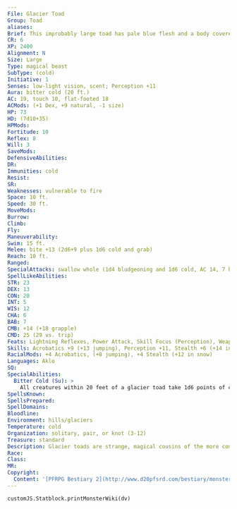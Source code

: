 ```yaml
---
File: Glacier Toad
Group: Toad
aliases: 
Brief: This improbably large toad has pale blue flesh and a body covered with jagged, icy growths.
CR: 6
XP: 2400
Alignment: N
Size: Large
Type: magical beast
SubType: (cold)
Initiative: 1
Senses: low-light vision, scent; Perception +11
Aura: bitter cold (20 ft.)
AC: 19, touch 10, flat-footed 18
ACMods: (+1 Dex, +9 natural, -1 size)
HP: 73
HD: (7d10+35)
HPMods: 
Fortitude: 10
Reflex: 8
Will: 3
SaveMods: 
DefensiveAbilities: 
DR: 
Immunities: cold
Resist: 
SR: 
Weaknesses: vulnerable to fire
Space: 10 ft.
Speed: 30 ft.
MoveMods: 
Burrow: 
Climb: 
Fly: 
Maneuverability: 
Swim: 15 ft.
Melee: bite +13 (2d6+9 plus 1d6 cold and grab)
Reach: 10 ft.
Ranged: 
SpecialAttacks: swallow whole (1d4 bludgeoning and 1d6 cold, AC 14, 7 hp)
SpellLikeAbilities: 
STR: 23
DEX: 13
CON: 20
INT: 5
WIS: 12
CHA: 6
BAB: 7
CMB: +14 (+18 grapple)
CMD: 25 (29 vs. trip)
Feats: Lightning Reflexes, Power Attack, Skill Focus (Perception), Weapon Focus (bite)
Skills: Acrobatics +9 (+13 jumping), Perception +11, Stealth +6 (+14 in snow), Swim +14
RacialMods: +4 Acrobatics, (+8 jumping), +4 Stealth (+12 in snow)
Languages: Aklo
SQ: 
SpecialAbilities:
  Bitter Cold (Su): >
    All creatures within 20 feet of a glacier toad take 1d6 points of cold damage each round on the toad's turn.
SpellsKnown: 
SpellsPrepared: 
SpellDomains: 
Bloodline: 
Environment: hills/glaciers
Temperature: cold
Organization: solitary, pair, or knot (3-12)
Treasure: standard
Description: Glacier toads are strange, magical cousins of the more common giant toads. None can say for certain whether they were bred, or evolved from exposure to elemental energies. Glacier toads have no practical use for most treasure, but have a fondness for shiny objects like gems and glowing items.
Race: 
Class: 
MR: 
Copyright:
  Content: '[PFRPG Bestiary 2](http://www.d20pfsrd.com/bestiary/monster-listings/magical-beasts/toad-glacier)'
---
```

```dataviewjs
customJS.Statblock.printMonsterWiki(dv)
```
